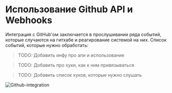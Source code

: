 # Использование Github API и Webhooks

Интеграция с GitHub'ом заключается в прослушивании ряда событий, которые случаются на гитхабе и реагирование системой на них. Список событий, которые нужно обработать:

> TODO: Добавить инфу про апи и использование

> TODO: Добавить про хуки, как к ним привязываться

> TODO: Добавить список хуков, которые нужно слушать

![Github-integration](Diagram-image/5-Github-integration.png)


